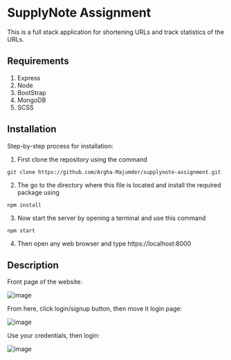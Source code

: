 # SupplyNote Assignment
This is a full stack application for shortening URLs and track statistics of the URLs.

## Requirements
1. Express
2. Node
3. BootStrap
4. MongoDB
5. SCSS

## Installation

Step-by-step process for installation:

1. First clone the repository using the command

```
git clone https://github.com/Argha-Majumder/supplynote-assignment.git
```

2. The go to the directory where this file is located and install the required package using

```
npm install
```

3. Now start the server by opening a terminal and use this command

```
npm start
```

4. Then open any web browser and type 
https://localhost:8000

## Description

Front page of the website:

![image](https://github.com/Argha-Majumder/supplynote-assignment/assets/81928385/8e074382-6158-48a0-9c6d-1fc8fd997e47)

From here, click login/signup button, then move it login page:

![image](https://github.com/Argha-Majumder/supplynote-assignment/assets/81928385/cf64323f-efa7-4007-9123-08d6c33a5821)

Use your credentials, then login:

![image](https://github.com/Argha-Majumder/supplynote-assignment/assets/81928385/9ecf6b52-b7e6-46c6-b565-3f71f2ca8304)